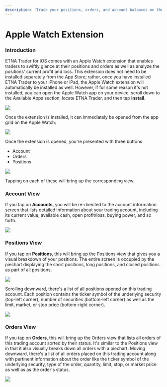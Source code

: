 ```yaml
---
description: 'Track your positions, orders, and account balances on the Apple Watch app'
---
```


# Apple Watch Extension

### Introduction

ETNA Trader for iOS comes with an Apple Watch extension that enables traders to swiftly glance at their positions and orders as well as analyze the positions' current profit and loss. This extension does not need to be installed separately from the App Store; rather, once you have installed ETNA Trader to your iPhone or iPad, the Apple Watch extension will automatically be installed as well. However, if for some reason it's not installed, you can open the Apple Watch app on your device, scroll down to the Available Apps section, locate ETNA Trader, and then tap **Install**.

![](../../.gitbook/assets/img_c1bd75c038f4-1_iphonexspacegrey_portrait.png)

Once the extension is installed, it can immediately be opened from the app grid on the Apple Watch:

![](../../.gitbook/assets/picapp-black-apple-watch%20%281%29.png)

Once the extension is opened, you're presented with three buttons:

* Account
* Orders
* Positions

![](../../.gitbook/assets/picapp-white-apple-watch.png)

Tapping on each of these will bring up the corresponding view.

### Account View

If you tap on **Accounts**, you will be re-directed to the account information screen that lists detailed information about your trading account, including its current value, available cash, open profit/loss, buying power, and so forth.

![](../../.gitbook/assets/picapp-black-apple-watch-1.png)

### Positions View

If you tap on **Positions**, this will bring up the Positions view that gives you a visual breakdown of your positions. The entire screen is occupied by the piechart displaying the short positions, long positions, and closed positions as part of all positions.

![](../../.gitbook/assets/picapp-black-apple-watch-2.png)

Scrolling downward, there's a list of all positions opened on this trading account. Each position contains the ticker symbol of the underlying security \(top-left corner\), number of securities \(bottom-left corner\) as well as the limit, market, or stop price \(bottom-right corner\).



![](../../.gitbook/assets/picapp-black-apple-watch-3.png)

### Orders View

If you tap on **Orders**, this will bring up the Orders view that lists all orders of this trading account sorted by their status. It's similar to the Positions view in that it also visually breaks down all orders with a piechart. Moving downward, there's a list of all orders placed on this trading account along with pertinent information about the order like the ticker symbol of the underlying security, type of the order, quantity, limit, stop, or market price as well as as the order's status.

![](../../.gitbook/assets/picapp-black-apple-watch-5.png)

